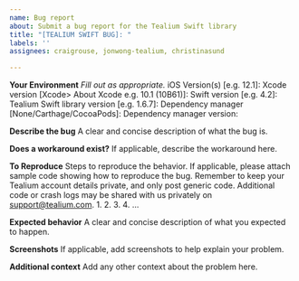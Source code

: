 ```yaml
---
name: Bug report
about: Submit a bug report for the Tealium Swift library
title: "[TEALIUM SWIFT BUG]: "
labels: ''
assignees: craigrouse, jonwong-tealium, christinasund

---
```


**Your Environment**
*Fill out as appropriate.*
iOS Version(s) [e.g. 12.1]:
Xcode version [Xcode> About Xcode e.g. 10.1 (10B61)]:
Swift version [e.g. 4.2]:
Tealium Swift library version [e.g. 1.6.7]: 
Dependency manager [None/Carthage/CocoaPods]:
Dependency manager version: 

**Describe the bug**
A clear and concise description of what the bug is.

**Does a workaround exist?**
If applicable, describe the workaround here.

**To Reproduce**
Steps to reproduce the behavior. If applicable, please attach sample code showing how to reproduce the bug. Remember to keep your Tealium account details private, and only post generic code. Additional code or crash logs may be shared with us privately on support@tealium.com.
1. 
2. 
3. 
4. 
...

**Expected behavior**
A clear and concise description of what you expected to happen.

**Screenshots**
If applicable, add screenshots to help explain your problem.

**Additional context**
Add any other context about the problem here.
